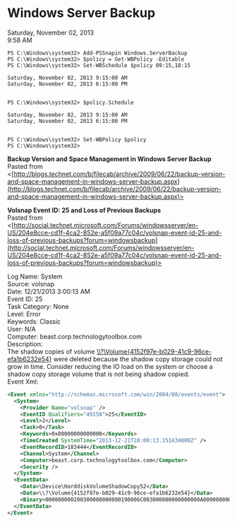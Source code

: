 # Windows Server Backup

Saturday, November 02, 2013\
9:58 AM

```Text
PS C:\Windows\system32> Add-PSSnapin Windows.ServerBackup
PS C:\Windows\system32> $policy = Get-WBPolicy -Editable
PS C:\Windows\system32> Set-WBSchedule $policy 09:15,18:15

Saturday, November 02, 2013 9:15:00 AM
Saturday, November 02, 2013 6:15:00 PM


PS C:\Windows\system32> $policy.Schedule

Saturday, November 02, 2013 9:15:00 AM
Saturday, November 02, 2013 6:15:00 PM


PS C:\Windows\system32> Set-WBPolicy $policy
PS C:\Windows\system32>
```

**Backup Version and Space Management in Windows Server Backup**\
Pasted from <[http://blogs.technet.com/b/filecab/archive/2009/06/22/backup-version-and-space-management-in-windows-server-backup.aspx](http://blogs.technet.com/b/filecab/archive/2009/06/22/backup-version-and-space-management-in-windows-server-backup.aspx)>

**Volsnap Event ID: 25 and Loss of Previous Backups**\
Pasted from <[http://social.technet.microsoft.com/Forums/windowsserver/en-US/204e8cce-cd1f-4ca2-852e-a5f09a77c04c/volsnap-event-id-25-and-loss-of-previous-backups?forum=windowsbackup](http://social.technet.microsoft.com/Forums/windowsserver/en-US/204e8cce-cd1f-4ca2-852e-a5f09a77c04c/volsnap-event-id-25-and-loss-of-previous-backups?forum=windowsbackup)>

Log Name:      System\
Source:        volsnap\
Date:          12/21/2013 3:00:13 AM\
Event ID:      25\
Task Category: None\
Level:         Error\
Keywords:      Classic\
User:          N/A\
Computer:      beast.corp.technologytoolbox.com\
Description:\
The shadow copies of volume [\\\\?\\Volume{4152f97e-b029-41c9-96ce-efa1b6232e54}](\\?\Volume{4152f97e-b029-41c9-96ce-efa1b6232e54}) were deleted because the shadow copy storage could not grow in time.  Consider reducing the IO load on the system or choose a shadow copy storage volume that is not being shadow copied.\
Event Xml:

```XML
<Event xmlns="http://schemas.microsoft.com/win/2004/08/events/event">
  <System>
    <Provider Name="volsnap" />
    <EventID Qualifiers="49158">25</EventID>
    <Level>2</Level>
    <Task>0</Task>
    <Keywords>0x80000000000000</Keywords>
    <TimeCreated SystemTime="2013-12-21T10:00:13.151434800Z" />
    <EventRecordID>183444</EventRecordID>
    <Channel>System</Channel>
    <Computer>beast.corp.technologytoolbox.com</Computer>
    <Security />
  </System>
  <EventData>
    <Data>\Device\HarddiskVolumeShadowCopy52</Data>
    <Data>\\?\Volume{4152f97e-b029-41c9-96ce-efa1b6232e54}</Data>
    <Binary>000000000200300000000000190006C003000000000000000A000000000000000000000000000000</Binary>
  </EventData>
</Event>
```
